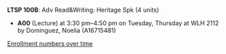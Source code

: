 **LTSP 100B**: Adv Read&Writing: Heritage Spk (4 units)

- **A00** (Lecture) at 3:30 pm–4:50 pm on Tuesday, Thursday at WLH 2112 by Dominguez, Noelia (A16715481)

[Enrollment numbers over time](./LTSP100B.tsv)
